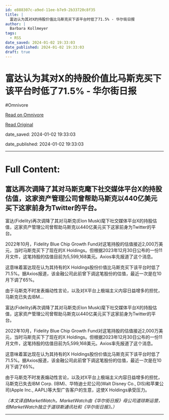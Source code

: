 ```yaml
---
id: e888307c-a9ed-11ee-b7e9-2b33720c8f35
title: |
  富达认为其对X的持股价值比马斯克买下该平台时低了71.5% - 华尔街日报
author: |
  Barbara Kollmeyer
tags:
  - RSS
date_saved: 2024-01-02 19:33:03
date_published: 2024-01-02 19:33:03
draft: true
---
```


# 富达认为其对X的持股价值比马斯克买下该平台时低了71.5% - 华尔街日报
#Omnivore

[Read on Omnivore](https://omnivore.app/me/x-71-5-18ccd833308)

[Read Original](https://cn.wsj.com/amp/articles/%E5%AF%8C%E8%BE%BE%E8%AE%A4%E4%B8%BA%E5%85%B6%E5%AF%B9x%E7%9A%84%E6%8C%81%E8%82%A1%E4%BB%B7%E5%80%BC%E6%AF%94%E9%A9%AC%E6%96%AF%E5%85%8B%E4%B9%B0%E4%B8%8B%E8%AF%A5%E5%B9%B3%E5%8F%B0%E6%97%B6%E4%BD%8E%E4%BA%8671-5-d7874cbd)

date_saved: 2024-01-02 19:33:03

date_published: 2024-01-02 19:33:03

--- 

# Full Content: 

## 富达再次调降了其对马斯克麾下社交媒体平台X的持股估值，这家资产管理公司曾帮助马斯克以440亿美元买下这家前身为Twitter的平台。

富达(Fidelity)再次调降了其对马斯克(Elon Musk)麾下社交媒体平台X的持股估值，这家资产管理公司曾帮助马斯克以440亿美元买下这家前身为Twitter的平台。

2022年10月，Fidelity Blue Chip Growth Fund对这笔持股的估值接近2,000万美元，当时马斯克买下了现在的X Holdings。但根据2023年12月30日公布的一份11月文件，这笔持股的估值目前为5,599,168美元。Axios率先报道了这个消息。

这意味着富达现在认为其持有的X Holdings股份价值比马斯克买下该平台时低了71.5%。据Axios报道，该金融公司此前曾下调这笔股份的估值，最近一次是在10月下调了65%。

由于马斯克不时发表煽动性言论，以及对X平台上极端主义内容日益增多的担忧，马斯克已失去IBM...

富达(Fidelity)再次调降了其对马斯克(Elon Musk)麾下社交媒体平台X的持股估值，这家资产管理公司曾帮助马斯克以440亿美元买下这家前身为Twitter的平台。

2022年10月，Fidelity Blue Chip Growth Fund对这笔持股的估值接近2,000万美元，当时马斯克买下了现在的X Holdings。但根据2023年12月30日公布的一份11月文件，这笔持股的估值目前为5,599,168美元。Axios率先报道了这个消息。

这意味着富达现在认为其持有的X Holdings股份价值比马斯克买下该平台时低了71.5%。据Axios报道，该金融公司此前曾下调这笔股份的估值，最近一次是在10月下调了65%。

由于马斯克不时发表煽动性言论，以及对X平台上极端主义内容日益增多的担忧，马斯克已失去IBM Corp. (IBM)、华特迪士尼公司(Walt Disney Co., DIS)和苹果公司(Apple Inc., AAPL)等大型广告客户的生意，这使X Holdings承受压力。

_（本文译自MarketWatch。MarketWatch由《华尔街日报》母公司道琼斯运营，但MarketWatch独立于道琼斯通讯社和《华尔街日报》。）_

---

